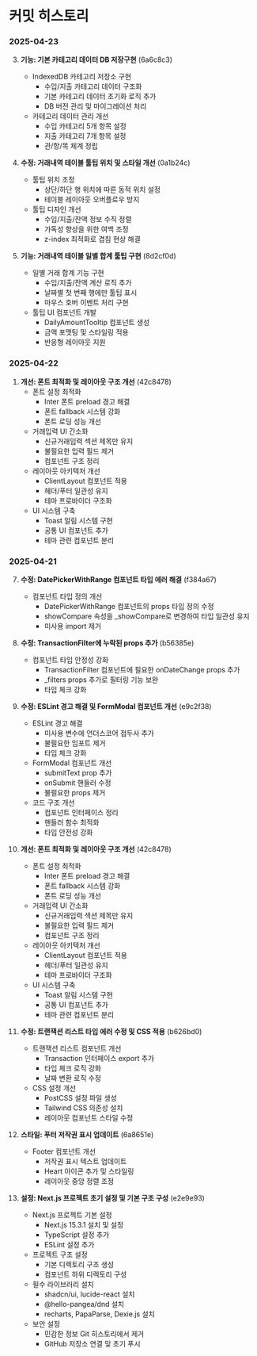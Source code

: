 # 커밋 히스토리

### 2025-04-23

3. **기능: 기본 카테고리 데이터 DB 저장구현** (6a6c8c3)
   - IndexedDB 카테고리 저장소 구현
     - 수입/지출 카테고리 데이터 구조화
     - 기본 카테고리 데이터 초기화 로직 추가
     - DB 버전 관리 및 마이그레이션 처리
   - 카테고리 데이터 관리 개선
     - 수입 카테고리 5개 항목 설정
     - 지출 카테고리 7개 항목 설정
     - 관/항/목 체계 정립

2. **수정: 거래내역 테이블 툴팁 위치 및 스타일 개선** (0a1b24c)
   - 툴팁 위치 조정
     - 상단/하단 행 위치에 따른 동적 위치 설정
     - 테이블 레이아웃 오버플로우 방지
   - 툴팁 디자인 개선
     - 수입/지출/잔액 정보 수직 정렬
     - 가독성 향상을 위한 여백 조정
     - z-index 최적화로 겹침 현상 해결

1. **기능: 거래내역 테이블 일별 합계 툴팁 구현** (8d2cf0d)
   - 일별 거래 합계 기능 구현
     - 수입/지출/잔액 계산 로직 추가
     - 날짜별 첫 번째 행에만 툴팁 표시
     - 마우스 호버 이벤트 처리 구현
   - 툴팁 UI 컴포넌트 개발
     - DailyAmountTooltip 컴포넌트 생성
     - 금액 포맷팅 및 스타일링 적용
     - 반응형 레이아웃 지원

### 2025-04-22

1. **개선: 폰트 최적화 및 레이아웃 구조 개선** (42c8478)
   - 폰트 설정 최적화
     - Inter 폰트 preload 경고 해결
     - 폰트 fallback 시스템 강화
     - 폰트 로딩 성능 개선
   - 거래입력 UI 간소화
     - 신규거래입력 섹션 제목만 유지
     - 불필요한 입력 필드 제거
     - 컴포넌트 구조 정리
   - 레이아웃 아키텍처 개선
     - ClientLayout 컴포넌트 적용
     - 헤더/푸터 일관성 유지
     - 테마 프로바이더 구조화
   - UI 시스템 구축
     - Toast 알림 시스템 구현
     - 공통 UI 컴포넌트 추가
     - 테마 관련 컴포넌트 분리

### 2025-04-21

7. **수정: DatePickerWithRange 컴포넌트 타입 에러 해결** (f384a67)
   - 컴포넌트 타입 정의 개선
     - DatePickerWithRange 컴포넌트의 props 타입 정의 수정
     - showCompare 속성을 _showCompare로 변경하여 타입 일관성 유지
     - 미사용 import 제거

6. **수정: TransactionFilter에 누락된 props 추가** (b56385e)
   - 컴포넌트 타입 안정성 강화
     - TransactionFilter 컴포넌트에 필요한 onDateChange props 추가
     - _filters props 추가로 필터링 기능 보완
     - 타입 체크 강화

5. **수정: ESLint 경고 해결 및 FormModal 컴포넌트 개선** (e9c2f38)
   - ESLint 경고 해결
     - 미사용 변수에 언더스코어 접두사 추가
     - 불필요한 임포트 제거
     - 타입 체크 강화
   - FormModal 컴포넌트 개선
     - submitText prop 추가
     - onSubmit 핸들러 수정
     - 불필요한 props 제거
   - 코드 구조 개선
     - 컴포넌트 인터페이스 정리
     - 핸들러 함수 최적화
     - 타입 안전성 강화

4. **개선: 폰트 최적화 및 레이아웃 구조 개선** (42c8478)
   - 폰트 설정 최적화
     - Inter 폰트 preload 경고 해결
     - 폰트 fallback 시스템 강화
     - 폰트 로딩 성능 개선
   - 거래입력 UI 간소화
     - 신규거래입력 섹션 제목만 유지
     - 불필요한 입력 필드 제거
     - 컴포넌트 구조 정리
   - 레이아웃 아키텍처 개선
     - ClientLayout 컴포넌트 적용
     - 헤더/푸터 일관성 유지
     - 테마 프로바이더 구조화
   - UI 시스템 구축
     - Toast 알림 시스템 구현
     - 공통 UI 컴포넌트 추가
     - 테마 관련 컴포넌트 분리

3. **수정: 트랜잭션 리스트 타입 에러 수정 및 CSS 적용** (b626bd0)
   - 트랜잭션 리스트 컴포넌트 개선
     - Transaction 인터페이스 export 추가
     - 타입 체크 로직 강화
     - 날짜 변환 로직 수정
   - CSS 설정 개선
     - PostCSS 설정 파일 생성
     - Tailwind CSS 의존성 설치
     - 레이아웃 컴포넌트 스타일 수정

2. **스타일: 푸터 저작권 표시 업데이트** (6a8651e)
   - Footer 컴포넌트 개선
     - 저작권 표시 텍스트 업데이트
     - Heart 아이콘 추가 및 스타일링
     - 레이아웃 중앙 정렬 조정

1. **설정: Next.js 프로젝트 초기 설정 및 기본 구조 구성** (e2e9e93)
   - Next.js 프로젝트 기본 설정
     - Next.js 15.3.1 설치 및 설정
     - TypeScript 설정 추가
     - ESLint 설정 추가
   - 프로젝트 구조 설정
     - 기본 디렉토리 구조 생성
     - 컴포넌트 하위 디렉토리 구성
   - 필수 라이브러리 설치
     - shadcn/ui, lucide-react 설치
     - @hello-pangea/dnd 설치
     - recharts, PapaParse, Dexie.js 설치
   - 보안 설정
     - 민감한 정보 Git 히스토리에서 제거
     - GitHub 저장소 연결 및 초기 푸시

